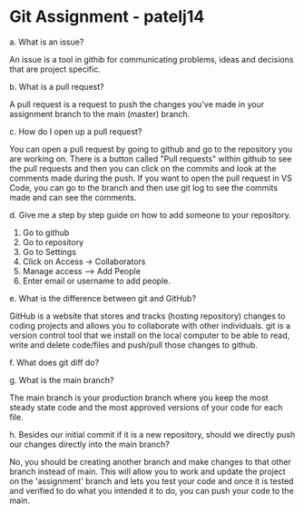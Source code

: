 # Git Assignment - patelj14

a. What is an issue?
 
 An issue is a tool in githib for communicating problems, ideas and decisions that are project specific. 

b. What is a pull request?

A pull request is a request to push the changes you've made in your assignment branch to the main (master) branch.  

c. How do I open up a pull request?

You can open a pull request by going to github and go to the repository you are working on. There is a button called "Pull requests" within github to see the pull requests and then you can click on the commits and look at the comments made during the push. If you want to open the pull request in VS Code, you can go to the branch and then use git log to see the commits made and can see the comments.

d. Give me a step by step guide on how to add someone to your repository.

1. Go to github 
2. Go to repository 
3. Go to Settings
4. Click on Access -> Collaborators
5. Manage access --> Add People
6. Enter email or username to add people.

e. What is the difference between git and GitHub?

GitHub is a website that stores and tracks (hosting repository) changes to coding projects and allows you to collaborate with other individuals. git is a version control tool that we install on the local computer to be able to read, write and delete code/files and push/pull those changes to github. 

f. What does git diff do?



g. What is the main branch?

The main branch is your production branch where you keep the most steady state code and the most approved versions of your code for each file. 

h. Besides our initial commit if it is a new repository, should we directly push our changes directly into the main branch?

No, you should be creating another branch and make changes to that other branch instead of main. This will allow you to work and update the project on the 'assignment' branch and lets you test your code and once it is tested and verified to do what you intended it to do, you can push your code to the main. 
